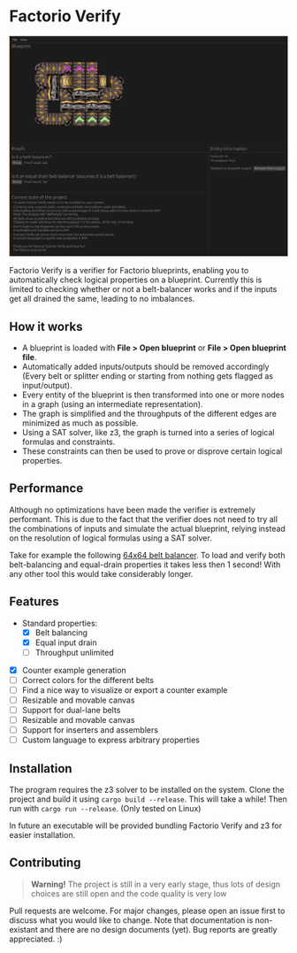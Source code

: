 # Factorio Verify
![Factorio Verify interface](teaser.png)

Factorio Verify is a verifier for Factorio blueprints, enabling you to automatically check logical properties on a blueprint.
Currently this is limited to checking whether or not a belt-balancer works and if the inputs get all drained the same, leading to no imbalances.

## How it works
 - A blueprint is loaded with **File > Open blueprint** or **File > Open blueprint file**.
 - Automatically added inputs/outputs should be removed accordingly (Every belt or splitter ending or starting from nothing gets flagged as input/output).
 - Every entity of the blueprint is then transformed into one or more nodes in a graph (using an intermediate representation).
 - The graph is simplified and the throughputs of the different edges are minimized as much as possible.
 - Using a SAT solver, like z3, the graph is turned into a series of logical formulas and constraints.
 - These constraints can then be used to prove or disprove certain logical properties.

## Performance

Although no optimizations have been made the verifier is extremely performant. This is due to the fact that the verifier does not need to try all the combinations of inputs and simulate the actual blueprint, relying instead on the resolution of logical formulas using a SAT solver.

Take for example the following [64x64 belt balancer](https://fbe.teoxoy.com/?source=https://www.factorio.school/api/blueprintData/322abb92820177a1d15d3d7dea13353bae52a723/position/14). To load and verify both belt-balancing and equal-drain properties it takes less then 1 second! With any other tool this would take considerably longer.


## Features

 - Standard properties:
   - [x] Belt balancing
   - [x] Equal input drain
   - [ ] Throughput unlimited
 - [x] Counter example generation 
 - [ ] Correct colors for the different belts
 - [ ] Find a nice way to visualize or export a counter example
 - [ ] Resizable and movable canvas
 - [ ] Support for dual-lane belts
 - [ ] Resizable and movable canvas
 - [ ] Support for inserters and assemblers
 - [ ] Custom language to express arbitrary properties

## Installation

The program requires the z3 solver to be installed on the system.
Clone the project and build it using `cargo build --release`. This will take a while!
Then run with `cargo run --release`. (Only tested on Linux)

In future an executable will be provided bundling Factorio Verify and z3 for easier installation.


## Contributing

> **Warning!**
> The project is still in a very early stage, thus lots of design choices are still open and the code quality is very low

Pull requests are welcome. For major changes, please open an issue first to discuss what you would like to change. Note that documentation is non-existant and there are no design documents (yet).
Bug reports are greatly appreciated. :)